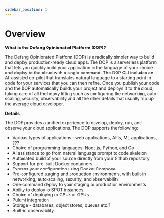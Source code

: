 ```yaml
---
sidebar_position: 1
---
```


# Overview

**What is the Defang Opinionated Platform (DOP)?**

The Defang Opinionated Platform (DOP) is a radically simpler way to build and deploy production-ready cloud apps. The DOP is a serverless platform that lets you quickly build your application in the language of your choice and deploy to the cloud with a single command. The DOP CLI includes an AI-assisted co-pilot that translates natural language to a starting point in code for your services that you can then refine. Once you publish your code and the DOP automatically builds your project and deploys it to the cloud, taking care of all the heavy lifting such as configuring the networking, auto-scaling, security, observability and all the other details that usually trip up the average cloud developer. 

**Details** 

The DOP provides a unified experience to develop, deploy, run, and observe your cloud applications. The DOP supports the following:

- Various types of applications - web applications, APIs, ML applications, ???
- Choice of programming languages: Node.js, Python, and Go
- AI assistance to go from natural language prompt to code skeleton
- Automated build of your source directly from your Github repository
- Support for pre-built Docker containers
- Express your configuration using Docker Compose
- Pre-configured staging and production environments, with built-in networking, auto-scaling, security, and observability
- One-command deploy to your staging or production environments
- Ability to deploy to SPOT instances
- Choice of deploying to CPUs or GPUs
- Pulumi integration
- Storage - databases, object stores, queues  etc.?
- Built-in observability

